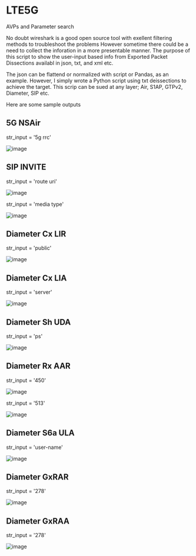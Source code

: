 # LTE5G
AVPs and Parameter search 

No doubt wireshark is a good open source tool with exellent filtering methods to troubleshoot the problems
However sometime there could be a need to collect the inforation in a more presentable manner. The purpose of this script to 
show the user-input based info from Exported Packet Dissections availabl in json, txt, and xml etc.

The json can be flattend or normalized with script or Pandas, as an example. However, I simply wrote a Python script using txt deissections to achieve the target. This scrip can be sued at any layer; Air, S1AP, GTPv2, Diameter, SIP etc. 

Here are some sample outputs

5G NSAir
--------
str_input = '5g rrc'

![image](https://user-images.githubusercontent.com/47313728/74648773-28eca200-5133-11ea-9066-7759b9385d1d.png)

SIP INVITE
----------
str_input = 'route uri'

![image](https://user-images.githubusercontent.com/47313728/74642451-dd80c680-5127-11ea-9d6a-220209d5ce1e.png)

str_input = 'media type'

![image](https://user-images.githubusercontent.com/47313728/74642788-7c0d2780-5128-11ea-95e3-c89a6c1be52d.png)

Diameter Cx LIR
---------------
str_input = 'public'

![image](https://user-images.githubusercontent.com/47313728/74717074-9573a980-51e4-11ea-9525-219bf8014979.png)

Diameter Cx LIA
---------------
str_input = 'server' 

![image](https://user-images.githubusercontent.com/47313728/74715315-0fa22f00-51e1-11ea-8c10-9b0de297a09d.png)

Diameter Sh UDA
---------------
str_input = 'ps'

![image](https://user-images.githubusercontent.com/47313728/74729356-2e142480-51f9-11ea-9dc1-dc9c9860c9cd.png)

Diameter Rx AAR
---------------
str_input = '450'

![image](https://user-images.githubusercontent.com/47313728/74786345-5899c800-5261-11ea-98d1-9d2f9d50a135.png)

str_input = '513'

![image](https://user-images.githubusercontent.com/47313728/74813734-a71f8480-52aa-11ea-9a10-6b5ad49b7ff7.png)

Diameter S6a ULA
----------------
str_input = 'user-name'

![image](https://user-images.githubusercontent.com/47313728/74788220-fee7cc80-5265-11ea-9975-03d8dc7f5b18.png)

Diameter GxRAR
--------------
str_input = '278'

![image](https://user-images.githubusercontent.com/47313728/74816121-5d856880-52af-11ea-9a5f-b145193a6d4b.png)

Diameter GxRAA
--------------
str_input = '278'

![image](https://user-images.githubusercontent.com/47313728/74814451-25305b00-52ac-11ea-9fa3-51824871c436.png)
